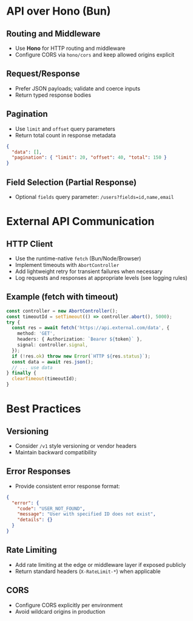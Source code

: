 # API over Hono (Bun)

## Routing and Middleware

- Use **Hono** for HTTP routing and middleware
- Configure CORS via `hono/cors` and keep allowed origins explicit

## Request/Response

- Prefer JSON payloads; validate and coerce inputs
- Return typed response bodies

## Pagination

- Use `limit` and `offset` query parameters
- Return total count in response metadata

```json
{
  "data": [],
  "pagination": { "limit": 20, "offset": 40, "total": 150 }
}
```

## Field Selection (Partial Response)

- Optional `fields` query parameter: `/users?fields=id,name,email`

# External API Communication

## HTTP Client

- Use the runtime-native `fetch` (Bun/Node/Browser)
- Implement timeouts with `AbortController`
- Add lightweight retry for transient failures when necessary
- Log requests and responses at appropriate levels (see logging rules)

## Example (fetch with timeout)

```typescript
const controller = new AbortController();
const timeoutId = setTimeout(() => controller.abort(), 5000);
try {
  const res = await fetch('https://api.external.com/data', {
    method: 'GET',
    headers: { Authorization: `Bearer ${token}` },
    signal: controller.signal,
  });
  if (!res.ok) throw new Error(`HTTP ${res.status}`);
  const data = await res.json();
  // ... use data
} finally {
  clearTimeout(timeoutId);
}
```

# Best Practices

## Versioning

- Consider `/v1` style versioning or vendor headers
- Maintain backward compatibility

## Error Responses

- Provide consistent error response format:

```json
{
  "error": {
    "code": "USER_NOT_FOUND",
    "message": "User with specified ID does not exist",
    "details": {}
  }
}
```

## Rate Limiting

- Add rate limiting at the edge or middleware layer if exposed publicly
- Return standard headers (`X-RateLimit-*`) when applicable

## CORS

- Configure CORS explicitly per environment
- Avoid wildcard origins in production
